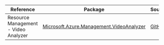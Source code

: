 | Reference | Package | Source |
|---|---|---|
|Resource Management - Video Analyzer|[Microsoft.Azure.Management.VideoAnalyzer](https://www.nuget.org/packages/Microsoft.Azure.Management.VideoAnalyzer)|[GitHub](https://github.com/Azure/azure-sdk-for-net)|
